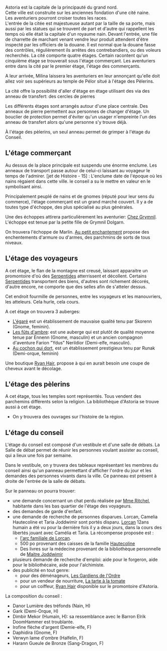 Astoria est la capitale de la principauté du grand nord.  
Cette ville est construite sur les anciennes fondation d'une cité naine.  
Les aventuriers pourront croiser toutes les races.  
L'entrée de la citée est majestueuse autant par la taille de sa porte, mais aussi par les statues
qui se trouvent de part et d'autre qui rappellent les temps où elle était la capitale d'un royaume
nain.
Devant l'entrée, une file de charrette de marchant venant vendre leur produit attendent d'être
inspecté par les officiers de la douane.
Il est normal que la douane fasse des contrôles, régulièrement ils arrêtes des contrebandiers,
ou des voleurs recherchés.
La cité comporte quatre étages. Certain racontent qu'un cinquième étage se trouverait sous l'étage
commerçant.
Les aventuriers entre dans la cité par le premier étage, l'étage des commerçants.

A leur arrivée, Milina laissera les aventuriers en leur annonçant qu'elle doit allez voir
ses supérieurs au temple de Pélor situé à l'étage des Pèlerins.

La cité offre la possibilité d'aller d'étage en étage utilisant des via des anneau de transfert:
des cercles de pierres

Les différents étages sont arrangés autour d'une place centrale. Des anneaux de pierre permettent
aux personnes de changer d'étage. Un bouclier de protection permet d'éviter qu'un usager n'empreinte
l'un des anneau de transfert alors qu'une personne s'y trouve déjà.

À l'étage des pèlerins, un seul anneau permet  de grimper à l'étage du Conseil.

## L'étage commerçant

Au dessus de la place principale est suspendu une énorme enclume. Les anneaux de transport passe
autour de celui-ci laissant au voyageur le temps de  l'admirer.
[jet de Histoire - 15] : L'enclume date de l'époque où les nains règaient dans cette ville. le conseil
a su le mettre en valeur en le symbolisant ainsi.

Principalement peuplé de nains et de gnomes (réputé pour leur sens du commerce), l'étage commerçant
est un grand marché couvert. Il y a de toutes type d'échoppe, des plus spécialisé au plus générales.

Une des échoppes attirera particulièrement les aventurier: [Chez Grymnil](1-Lieux/2-Commenrces/Chez_Grymnil.md).
L'échoppe est tenue par la petite fille de Grymnil Dolgarn.

On trouvera l'échoppe de Marlin. [Au petit enchantement](1-Lieux/2-Commerces/Au_petit_enchantement.md)
propose des enchentements d'armure ou d'armes, des parchmins de sorts de tous niveaux.

## L'étage des voyageurs

A cet étage, le flan de la montagne est creusé, laissant apparaitre un promontoire d'où
des [Serpentides](4-Special/Serpentides.md) atterrissent et décollent.
Certains [Serpentides](4-Special/Serpentides.md) transportent des biens, d'autres
sont richement décorés, d'autre encore, ne comporte que des selles afin de s'atteler dessus.

Cet endroit fourmille de personnes, entre les voyageurs et les manouvriers, les atteleurs.
Cela hurle, cela cours.

A cet étage on trouvera 3 auberges:
-   [L'égaré](1-Lieux/1-Auberges/Egaré.md) est un établissement de mauvaise qualité tenu par
Skorenn (Gnome, feminin).
-   [Les fûts d'ambre](1-Lieux/1-Auberges/Fut_ambre.md): est une auberge qui est plutôt de qualité moyenne tenue
par Ennenn (Gnome, masculin) et un ancien compagnon d'aventure Farion "Ydus" Nerildior
(Demi-elfe, masculin).
-   [Au cochon qui dort](1-Lieux/1-Auberges/Au_cochon_qui_dort.md), est un établissement
prestigieux tenu par Runak (Demi-orque, feminin)

Une boutique [Ryan Hair](1-Lieux/2-Commerces/Ryan_hair_coiffure.md), propose à qui en aurait besoin une coupe de cheveux avant le décolage.


## L'étage des pèlerins

A cet étage, tous les temples sont représentés.
Tous vendent des parchemins différents selon la religion.
La bibliothèque d'Astoria se trouve aussi à cet étage.
-   On y trouvera des ouvrages sur l'histoire de la région.

## L'étage du conseil

L'étage du conseil est composé d'un vestibule et d'une salle de débats. La Salle de débat
permet de réunir les personnes voulant assister au conseil, qui a lieux une fois par semaine.

Dans le vestibule, on y truvera des tableaux représentant les membres du conseil ainsi qu'un panneau
permettant d'afficher l'ordre du jour et les demandes des personnes vivants dans la ville. Ce panneau
est présent à droite de l'entrée de la salle de débats.

Sur le panneau on pourra trouver:
- une demande concernant un chat perdu réalisée par [Mme Ritchel](3-Quetes/Chat_perdu.md), habitante
dans les bas quartier de l'étage des voyageurs.
- des demandes de garde d'enfant.
- une demande de recherche de personnes disparues. Lorcan, Camelia Hautecoline et Taria Joddwimir sont 
portés disparu. 
[Lorcan](3-Quetes/lorcan.md) 12ans humain a été vu pour la dernière fois il y a deux jours, dans la cours 
des libertés jouant avec Camélia et Taria. La récompense proposée est :
	- [l'arc familiale de Lorcan](4-Special/Arc_familial_Lorcan.md).
	- 500 po provenant des caisses de la famille [Hautecoline](2-Personnages/Famille_hautecoline.md)
	- Des livres sur la médecine provenant de la bibliothèque personnelle de [Maitre Joddwimir](2-Personnages/Joddwimir.md) 
- plusieurs demande de recherche d'emploi: aide pour le forgeron, aide pour le bibliothécaire, aide
pour l'alchimiste.
- des publicité en tout genre:
    - pour des déménageurs, [Les Gardiens de l'Ordre](1-Lieux/2-Commerces/Gardien_Ordre.md)
    - pour un vendeur de nourriture, [La tarte à la tomate](1-Lieux/2-Commerces/Tarte_Tomate.md)
    - pour un coiffeur, [Ryan Hair](1-Lieux/2-Commerces/Ryan_hair_coiffure.md) disponible sur le promontoire
     d'Astoria.

La composition du conseil :  
-   Danor Lumière des tréfonds (Nain, H)
-   Gark (Demi-Orque, H)
-   Dimbir Mekor (Humain, H): sa ressemblance avec le Barron Elrik DoomHammer est troublante.
-   Irofine flèche d'argent (Demie-elfe, F)
-   Daphidira (Gnome, F)
-   Verwyn lame d'ombre (Halfelin, F)
-   Harann Gueule de Bronze (Sang-Dragon, F)
